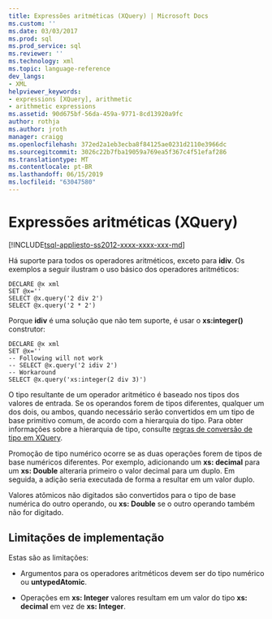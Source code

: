 ```yaml
---
title: Expressões aritméticas (XQuery) | Microsoft Docs
ms.custom: ''
ms.date: 03/03/2017
ms.prod: sql
ms.prod_service: sql
ms.reviewer: ''
ms.technology: xml
ms.topic: language-reference
dev_langs:
- XML
helpviewer_keywords:
- expressions [XQuery], arithmetic
- arithmetic expressions
ms.assetid: 90d675bf-56da-459a-9771-8cd13920a9fc
author: rothja
ms.author: jroth
manager: craigg
ms.openlocfilehash: 372ed2a1eb3ecba8f84125ae0231d2110e3966dc
ms.sourcegitcommit: 3026c22b7fba19059a769ea5f367c4f51efaf286
ms.translationtype: MT
ms.contentlocale: pt-BR
ms.lasthandoff: 06/15/2019
ms.locfileid: "63047580"
---
```

# <a name="arithmetic-expressions-xquery"></a>Expressões aritméticas (XQuery)
[!INCLUDE[tsql-appliesto-ss2012-xxxx-xxxx-xxx-md](../includes/tsql-appliesto-ss2012-xxxx-xxxx-xxx-md.md)]

  Há suporte para todos os operadores aritméticos, exceto para **idiv**. Os exemplos a seguir ilustram o uso básico dos operadores aritméticos:  
  
```  
DECLARE @x xml  
SET @x=''  
SELECT @x.query('2 div 2')  
SELECT @x.query('2 * 2')  
```  
  
 Porque **idiv** é uma solução que não tem suporte, é usar o **xs:integer()** construtor:  
  
```  
DECLARE @x xml  
SET @x=''  
-- Following will not work  
-- SELECT @x.query('2 idiv 2')  
-- Workaround   
SELECT @x.query('xs:integer(2 div 3)')  
```  
  
 O tipo resultante de um operador aritmético é baseado nos tipos dos valores de entrada. Se os operandos forem de tipos diferentes, qualquer um dos dois, ou ambos, quando necessário serão convertidos em um tipo de base primitivo comum, de acordo com a hierarquia do tipo. Para obter informações sobre a hierarquia de tipo, consulte [regras de conversão de tipo em XQuery](../xquery/type-casting-rules-in-xquery.md).  
  
 Promoção de tipo numérico ocorre se as duas operações forem de tipos de base numéricos diferentes. Por exemplo, adicionando um **xs: decimal** para um **xs: Double** alteraria primeiro o valor decimal para um duplo. Em seguida, a adição seria executada de forma a resultar em um valor duplo.  
  
 Valores atômicos não digitados são convertidos para o tipo de base numérica do outro operando, ou **xs: Double** se o outro operando também não for digitado.  
  
## <a name="implementation-limitations"></a>Limitações de implementação  
 Estas são as limitações:  
  
-   Argumentos para os operadores aritméticos devem ser do tipo numérico ou **untypedAtomic**.  
  
-   Operações em **xs: Integer** valores resultam em um valor do tipo **xs: decimal** em vez de **xs: Integer**.  
  
  
